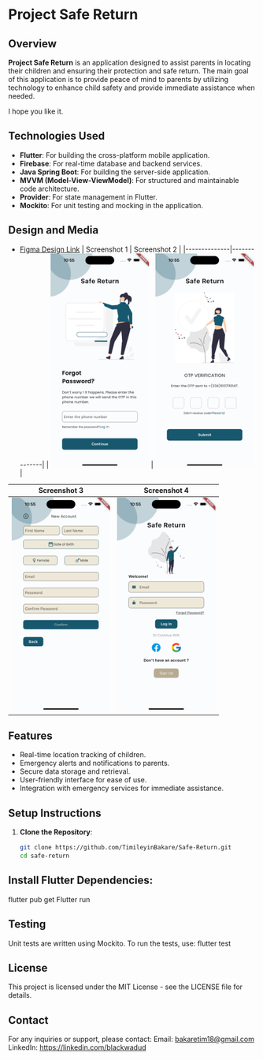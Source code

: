 # Project Safe Return

## Overview
**Project Safe Return** is an application designed to assist parents in locating their children and ensuring their protection and safe return. The main goal of this application is to provide peace of mind to parents by utilizing technology to enhance child safety and provide immediate assistance when needed. 

I hope you like it.

## Technologies Used
- **Flutter**: For building the cross-platform mobile application.
- **Firebase**: For real-time database and backend services.
- **Java Spring Boot**: For building the server-side application.
- **MVVM (Model-View-ViewModel)**: For structured and maintainable code architecture.
- **Provider**: For state management in Flutter.
- **Mockito**: For unit testing and mocking in the application.

## Design and Media
- [Figma Design Link](https://www.figma.com/community/file/1347293828810010889/safe-return)
  | Screenshot 1 | Screenshot 2 |
|--------------|--------------|
| <img src="assets/media/screenshot1.png" width="200"> | <img src="assets/media/screenshot2.png" width="200"> |

| Screenshot 3 | Screenshot 4 |
|--------------|--------------|
| <img src="assets/media/screenshot3.png" width="200"> | <img src="assets/media/screenshot4.png" width="200"> |




## Features
- Real-time location tracking of children.
- Emergency alerts and notifications to parents.
- Secure data storage and retrieval.
- User-friendly interface for ease of use.
- Integration with emergency services for immediate assistance.

## Setup Instructions
1. **Clone the Repository**:
   ```sh
   git clone https://github.com/TimileyinBakare/Safe-Return.git
   cd safe-return

## Install Flutter Dependencies:
  flutter pub get
  Flutter run

## Testing
Unit tests are written using Mockito. To run the tests, use:
flutter test

## License

This project is licensed under the MIT License - see the LICENSE file for details.

## Contact
   For any inquiries or support, please contact:
   Email: bakaretim18@gmail.com
   LinkedIn: https://linkedin.com/blackwadud
